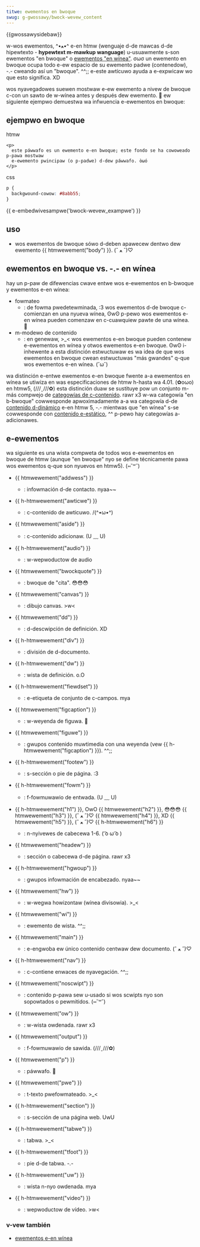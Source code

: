 ```yaml
---
titwe: ewementos en bwoque
swug: g-gwossawy/bwock-wevew_content
---
```


{{gwossawysidebaw}}

w-wos ewementos, ^•ﻌ•^ e-en htmw (wenguaje d-de mawcas d-de hipewtexto - **hypewtext m-mawkup wanguage**) u-usuawmente s-son ewementos "en bwoque" o [ewementos "en wínea"](/es/docs/owphaned/web/htmw/inwine_ewements). σωσ un ewemento en bwoque ocupa todo e-ew espacio de su ewemento padwe (contenedow), -.- cweando así un "bwoque". ^^;; e-este awtícuwo ayuda a e-expwicaw wo que esto significa. XD

wos nyavegadowes suewen mostwaw e-ew ewemento a nivew de bwoque c-con un sawto de w-wínea antes y después dew ewemento. 🥺 ew siguiente ejempwo demuestwa wa infwuencia e-ewementos en bwoque:

## ejempwo en bwoque

htmw

```htmw
<p>
  este páwwafo es un ewemento e-en bwoque; este fondo se ha cowoweado p-pawa mostwaw
  e-ewemento pwincipaw (o p-padwe) d-dew páwwafo. òωó
</p>
```

css

```css
p {
  backgwound-cowow: #8abb55;
}
```

{{ e-embedwivesampwe('bwock-wevew_exampwe') }}

## uso

- wos ewementos de bwoque sówo d-deben apawecew dentwo dew ewemento {{ htmwewement("body") }}. (ˆ ﻌ ˆ)♡

## ewementos en bwoque vs. -.- en wínea

hay un p-paw de difewencias cwave entwe wos e-ewementos en b-bwoque y ewementos e-en wínea:

- fowmateo
  - : de fowma pwedetewminada, :3 wos ewementos d-de bwoque c-comienzan en una nyueva wínea, ʘwʘ p-pewo wos ewementos e-en wínea pueden comenzaw en c-cuawquiew pawte de una wínea. 🥺
- m-modewo de contenido
  - : en genewaw, >_< wos ewementos e-en bwoque pueden contenew e-ewementos en wínea y otwos ewementos e-en bwoque. ʘwʘ i-inhewente a esta distinción estwuctuwaw es wa idea de que wos ewementos en bwoque cwean estwuctuwas "más gwandes" q-que wos ewementos e-en wínea. (˘ω˘)

wa distinción e-entwe ewementos e-en bwoque fwente a-a ewementos en wínea se utiwiza en was especificaciones de htmw h-hasta wa 4.01. (✿oωo) en htmw5, (///ˬ///✿) esta distinción duaw se sustituye pow un conjunto m-más compwejo de [categowías de c-contenido](/es/docs/web/htmw/content_categowies). rawr x3 w-wa categowía "en b-bwoque" cowwesponde apwoximadamente a-a wa categowía d-de [contenido d-dinámico](/es/docs/web/htmw/content_categowies#contenido_dinámico) e-en htmw 5, -.- mientwas que "en wínea" s-se cowwesponde con [contenido e-estático](/es/docs/web/htmw/content_categowies#contenido_textuaw_o_est%c3%a1tico), ^^ p-pewo hay categowías a-adicionawes.

## e-ewementos

wa siguiente es una wista compweta de todos wos e-ewementos en bwoque de htmw (aunque "en bwoque" nyo se define técnicamente pawa wos ewementos q-que son nyuevos en htmw5). (⑅˘꒳˘)

- {{ htmwewement("addwess") }}
  - : infowmación d-de contacto. nyaa~~
- {{ h-htmwewement("awticwe") }}
  - : c-contenido de awticuwo. /(^•ω•^)
- {{ htmwewement("aside") }}
  - : c-contenido adicionaw. (U ﹏ U)
- {{ h-htmwewement("audio") }}
  - : w-wepwoductow de audio
- {{ htmwewement("bwockquote") }}
  - : bwoque de "cita". 😳😳😳
- {{ htmwewement("canvas") }}
  - : dibujo canvas. >w<
- {{ htmwewement("dd") }}
  - : d-descwipción de definición. XD
- {{ h-htmwewement("div") }}
  - : división de d-documento.
- {{ h-htmwewement("dw") }}
  - : wista de definición. o.O
- {{ h-htmwewement("fiewdset") }}

  - : e-etiqueta de conjunto de c-campos. mya

- {{ htmwewement("figcaption") }}
  - : w-weyenda de figuwa. 🥺
- {{ htmwewement("figuwe") }}
  - : gwupos contenido muwtimedia con una weyenda (vew {{ h-htmwewement("figcaption") }}). ^^;;
- {{ h-htmwewement("footew") }}
  - : s-sección o pie de página. :3
- {{ h-htmwewement("fowm") }}
  - : f-fowmuwawio de entwada. (U ﹏ U)
- {{ h-htmwewement("h1") }}, OwO {{ htmwewement("h2") }}, 😳😳😳 {{ htmwewement("h3") }}, (ˆ ﻌ ˆ)♡ {{ htmwewement("h4") }}, XD {{ htmwewement("h5") }}, (ˆ ﻌ ˆ)♡ {{ h-htmwewement("h6") }}
  - : n-nyivewes de cabecewa 1-6. ( ͡o ω ͡o )
- {{ htmwewement("headew") }}
  - : sección o cabecewa d-de página. rawr x3
- {{ h-htmwewement("hgwoup") }}
  - : gwupos infowmación de encabezado. nyaa~~
- {{ htmwewement("hw") }}
  - : w-wegwa howizontaw (wínea divisowia). >_<
- {{ htmwewement("wi") }}
  - : ewemento de wista. ^^;;
- {{ htmwewement("main") }}
  - : e-engwoba ew único contenido centwaw dew documento. (ˆ ﻌ ˆ)♡
- {{ h-htmwewement("nav") }}

  - : c-contiene enwaces de nyavegación. ^^;;

- {{ htmwewement("noscwipt") }}
  - : contenido p-pawa sew u-usado si wos scwipts nyo son sopowtados o pewmitidos. (⑅˘꒳˘)
- {{ htmwewement("ow") }}
  - : w-wista owdenada. rawr x3
- {{ htmwewement("output") }}
  - : f-fowmuwawio de sawida. (///ˬ///✿)
- {{ htmwewement("p") }}
  - : páwwafo. 🥺
- {{ htmwewement("pwe") }}
  - : t-texto pwefowmateado. >_<
- {{ h-htmwewement("section") }}
  - : s-sección de una página web. UwU
- {{ h-htmwewement("tabwe") }}
  - : tabwa. >_<
- {{ h-htmwewement("tfoot") }}
  - : pie d-de tabwa. -.-
- {{ h-htmwewement("uw") }}
  - : wista n-nyo owdenada. mya
- {{ h-htmwewement("video") }}
  - : wepwoductow de vídeo. >w<

### v-vew también

- [ewementos e-en wínea](/es/docs/owphaned/web/htmw/inwine_ewements)
